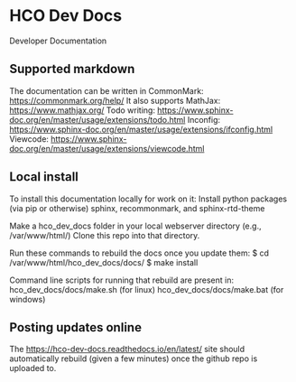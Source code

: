 # HCO Dev Docs
Developer Documentation

## Supported markdown
The documentation can be written in CommonMark:
https://commonmark.org/help/
It also supports MathJax:
https://www.mathjax.org/
Todo writing:
https://www.sphinx-doc.org/en/master/usage/extensions/todo.html
Inconfig:
https://www.sphinx-doc.org/en/master/usage/extensions/ifconfig.html
Viewcode:
https://www.sphinx-doc.org/en/master/usage/extensions/viewcode.html

## Local install
To install this documentation locally for work on it:
Install python packages (via pip or otherwise) sphinx, recommonmark, and sphinx-rtd-theme

Make a hco_dev_docs folder in your local webserver directory (e.g., /var/www/html/)
Clone this repo into that directory.

Run these commands to rebuild the docs once you update them:
$ cd /var/www/html/hco_dev_docs/docs/
$ make install

Command line scripts for running that rebuild are present in:
hco_dev_docs/docs/make.sh (for linux)
hco_dev_docs/docs/make.bat (for windows)

## Posting updates online
The https://hco-dev-docs.readthedocs.io/en/latest/ site should automatically
rebuild (given a few minutes) once the github repo is uploaded to.